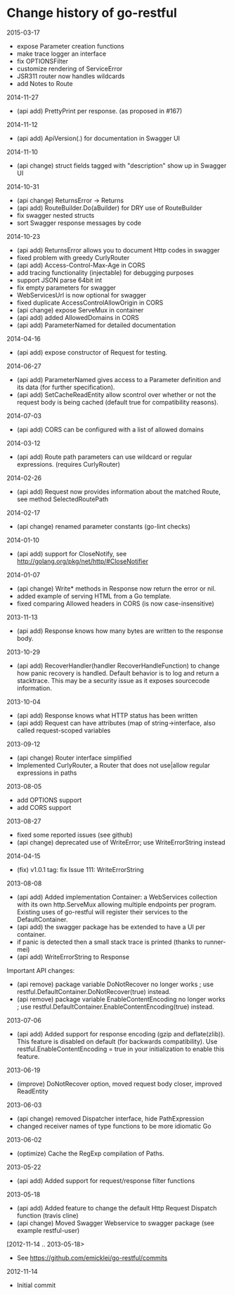 Change history of go-restful
=
2015-03-17
- expose Parameter creation functions
- make trace logger an interface
- fix OPTIONSFilter
- customize rendering of ServiceError
- JSR311 router now handles wildcards
- add Notes to Route

2014-11-27
- (api add) PrettyPrint per response. (as proposed in #167)

2014-11-12
- (api add) ApiVersion(.) for documentation in Swagger UI

2014-11-10
- (api change) struct fields tagged with "description" show up in Swagger UI

2014-10-31
- (api change) ReturnsError -> Returns
- (api add)    RouteBuilder.Do(aBuilder) for DRY use of RouteBuilder
- fix swagger nested structs
- sort Swagger response messages by code

2014-10-23
- (api add) ReturnsError allows you to document Http codes in swagger
- fixed problem with greedy CurlyRouter
- (api add) Access-Control-Max-Age in CORS
- add tracing functionality (injectable) for debugging purposes
- support JSON parse 64bit int 
- fix empty parameters for swagger
- WebServicesUrl is now optional for swagger
- fixed duplicate AccessControlAllowOrigin in CORS
- (api change) expose ServeMux in container
- (api add) added AllowedDomains in CORS
- (api add) ParameterNamed for detailed documentation

2014-04-16
- (api add) expose constructor of Request for testing.

2014-06-27
- (api add) ParameterNamed gives access to a Parameter definition and its data (for further specification).
- (api add) SetCacheReadEntity allow scontrol over whether or not the request body is being cached (default true for compatibility reasons).

2014-07-03
- (api add) CORS can be configured with a list of allowed domains

2014-03-12
- (api add) Route path parameters can use wildcard or regular expressions. (requires CurlyRouter)

2014-02-26
- (api add) Request now provides information about the matched Route, see method SelectedRoutePath 

2014-02-17
- (api change) renamed parameter constants (go-lint checks)

2014-01-10
 - (api add) support for CloseNotify, see http://golang.org/pkg/net/http/#CloseNotifier

2014-01-07
 - (api change) Write* methods in Response now return the error or nil.
 - added example of serving HTML from a Go template.
 - fixed comparing Allowed headers in CORS (is now case-insensitive)

2013-11-13
 - (api add) Response knows how many bytes are written to the response body.

2013-10-29
 - (api add) RecoverHandler(handler RecoverHandleFunction) to change how panic recovery is handled. Default behavior is to log and return a stacktrace. This may be a security issue as it exposes sourcecode information.

2013-10-04
 - (api add) Response knows what HTTP status has been written
 - (api add) Request can have attributes (map of string->interface, also called request-scoped variables

2013-09-12
 - (api change) Router interface simplified
 - Implemented CurlyRouter, a Router that does not use|allow regular expressions in paths

2013-08-05
 - add OPTIONS support
 - add CORS support

2013-08-27
 - fixed some reported issues (see github)
 - (api change) deprecated use of WriteError; use WriteErrorString instead

2014-04-15
 - (fix) v1.0.1 tag: fix Issue 111: WriteErrorString

2013-08-08
 - (api add) Added implementation Container: a WebServices collection with its own http.ServeMux allowing multiple endpoints per program. Existing uses of go-restful will register their services to the DefaultContainer.
 - (api add) the swagger package has be extended to have a UI per container.
 - if panic is detected then a small stack trace is printed (thanks to runner-mei)
 - (api add) WriteErrorString to Response

Important API changes:

 - (api remove) package variable DoNotRecover no longer works ; use restful.DefaultContainer.DoNotRecover(true) instead.
 - (api remove) package variable EnableContentEncoding no longer works ; use restful.DefaultContainer.EnableContentEncoding(true) instead.
 
 
2013-07-06

 - (api add) Added support for response encoding (gzip and deflate(zlib)). This feature is disabled on default (for backwards compatibility). Use restful.EnableContentEncoding = true in your initialization to enable this feature.

2013-06-19

 - (improve) DoNotRecover option, moved request body closer, improved ReadEntity

2013-06-03

 - (api change) removed Dispatcher interface, hide PathExpression
 - changed receiver names of type functions to be more idiomatic Go

2013-06-02

 - (optimize) Cache the RegExp compilation of Paths.

2013-05-22
	
 - (api add) Added support for request/response filter functions

2013-05-18


 - (api add) Added feature to change the default Http Request Dispatch function (travis cline)
 - (api change) Moved Swagger Webservice to swagger package (see example restful-user)

[2012-11-14 .. 2013-05-18>
 
 - See https://github.com/emicklei/go-restful/commits

2012-11-14

 - Initial commit


